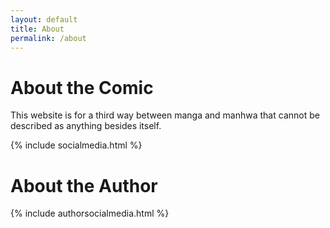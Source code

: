 ```yaml
---
layout: default
title: About
permalink: /about
---
```

# About the Comic

This website is for a third way between manga and manhwa that cannot be described as anything besides itself.

{% include socialmedia.html %}

# About the Author

{% include authorsocialmedia.html %}
